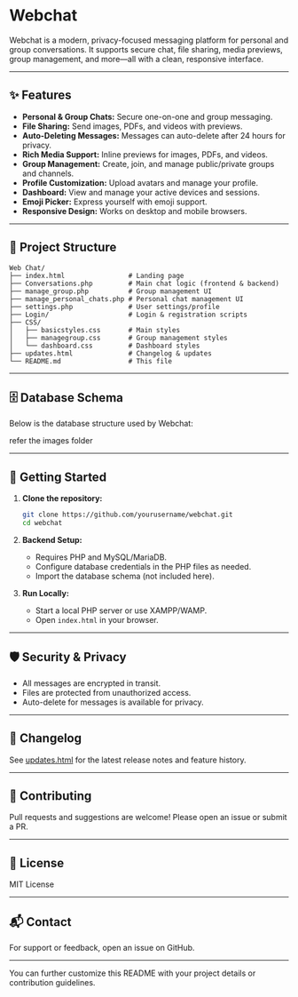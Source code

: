 # Webchat

Webchat is a modern, privacy-focused messaging platform for personal and group conversations. It supports secure chat, file sharing, media previews, group management, and more—all with a clean, responsive interface.

---

## ✨ Features

- **Personal & Group Chats:** Secure one-on-one and group messaging.
- **File Sharing:** Send images, PDFs, and videos with previews.
- **Auto-Deleting Messages:** Messages can auto-delete after 24 hours for privacy.
- **Rich Media Support:** Inline previews for images, PDFs, and videos.
- **Group Management:** Create, join, and manage public/private groups and channels.
- **Profile Customization:** Upload avatars and manage your profile.
- **Dashboard:** View and manage your active devices and sessions.
- **Emoji Picker:** Express yourself with emoji support.
- **Responsive Design:** Works on desktop and mobile browsers.

---

## 📂 Project Structure

```
Web Chat/
├── index.html                # Landing page
├── Conversations.php         # Main chat logic (frontend & backend)
├── manage_group.php          # Group management UI
├── manage_personal_chats.php # Personal chat management UI
├── settings.php              # User settings/profile
├── Login/                    # Login & registration scripts
├── CSS/
│   ├── basicstyles.css       # Main styles
│   ├── managegroup.css       # Group management styles
│   └── dashboard.css         # Dashboard styles
├── updates.html              # Changelog & updates
└── README.md                 # This file
```

---

## 🗄️ Database Schema

Below is the database structure used by Webchat:

refer the images folder

---

## 🚀 Getting Started

1. **Clone the repository:**
   ```sh
   git clone https://github.com/yourusername/webchat.git
   cd webchat
   ```

2. **Backend Setup:**
   - Requires PHP and MySQL/MariaDB.
   - Configure database credentials in the PHP files as needed.
   - Import the database schema (not included here).

3. **Run Locally:**
   - Start a local PHP server or use XAMPP/WAMP.
   - Open `index.html` in your browser.

---

## 🛡️ Security & Privacy

- All messages are encrypted in transit.
- Files are protected from unauthorized access.
- Auto-delete for messages is available for privacy.

---

## 📜 Changelog

See [updates.html](updates.html) for the latest release notes and feature history.

---

## 🤝 Contributing

Pull requests and suggestions are welcome! Please open an issue or submit a PR.

---

## 📄 License

MIT License

---

## 📬 Contact

For support or feedback, open an issue on GitHub.

---

You can further customize this README with your project details or contribution guidelines.
